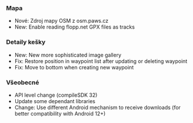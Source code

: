 ### Mapa
- Nové: Zdroj mapy OSM z osm.paws.cz
- New: Enable reading flopp.net GPX files as tracks

### Detaily kešky
- New: New more sophisticated image gallery
- Fix: Restore position in waypoint list after updating or deleting waypoint
- Fix: Move to bottom when creating new waypoint

### Všeobecné
- API level change (compileSDK 32)
- Update some dependant libraries
- Change: Use different Android mechanism to receive downloads (for better compatibility with Android 12+)
